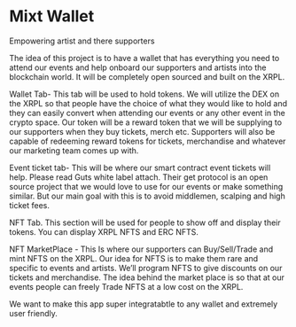 # Mixt Wallet
Empowering artist and there supporters

The idea of this project is to have a wallet that has everything you need to attend our events and help onboard our supporters and artists into the blockchain world. It will be completely open sourced and built on the XRPL.

Wallet Tab- This tab will be used to hold tokens. We will utilize the DEX on the XRPL so that people have the choice of what they would like to hold and they can easily convert when attending our events or any other event in the crypto space.
Our token will be a reward token that we will be supplying to our supporters when they buy tickets, merch etc. Supporters will also be capable of redeeming reward tokens for tickets, merchandise and whatever our marketing team comes up with.

Event ticket tab- This will be where our smart contract event tickets will help. Please read Guts white label attach. Their get protocol is an open source project that we would love to use for our events or make something similar. But our main goal with this is to avoid middlemen, scalping and high ticket fees.

NFT Tab. This section will be used for people to show off and display their tokens. You can display XRPL NFTS and ERC NFTS.

NFT MarketPlace - This Is where our supporters can Buy/Sell/Trade and mint NFTS on the XRPL. Our idea for NFTS is to make them rare and specific to events and artists. We’ll program NFTS to give discounts on our tickets and merchandise. The idea behind the market place is so that at our events people can freely Trade NFTS at a low cost on the XRPL.

We want to make this app super integratabtle to any wallet and extremely user friendly.
